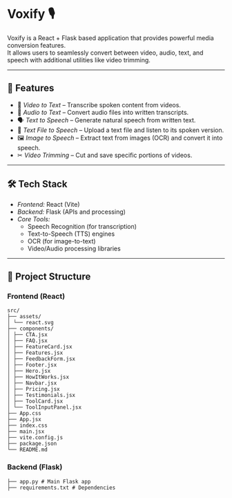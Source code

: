 # Voxify 🎙  

Voxify is a React + Flask based application that provides powerful media conversion features.  
It allows users to seamlessly convert between video, audio, text, and speech with additional utilities like video trimming.  

---

## 🚀 Features  

- 🎥 *Video to Text* – Transcribe spoken content from videos.  
- 🎵 *Audio to Text* – Convert audio files into written transcripts.  
- 🗣 *Text to Speech* – Generate natural speech from written text.  
- 📄 *Text File to Speech* – Upload a text file and listen to its spoken version.  
- 🖼 *Image to Speech* – Extract text from images (OCR) and convert it into speech.  
- ✂ *Video Trimming* – Cut and save specific portions of videos.  

---

## 🛠 Tech Stack  

- *Frontend:* React (Vite)  
- *Backend:* Flask (APIs and processing)  
- *Core Tools:*  
  - Speech Recognition (for transcription)  
  - Text-to-Speech (TTS) engines  
  - OCR (for image-to-text)  
  - Video/Audio processing libraries  

---

## 📂 Project Structure  

### Frontend (React)

```text
src/
├── assets/
│ └── react.svg
├── components/
│ ├── CTA.jsx
│ ├── FAQ.jsx
│ ├── FeatureCard.jsx
│ ├── Features.jsx
│ ├── FeedbackForm.jsx
│ ├── Footer.jsx
│ ├── Hero.jsx
│ ├── HowItWorks.jsx
│ ├── Navbar.jsx
│ ├── Pricing.jsx
│ ├── Testimonials.jsx
│ ├── ToolCard.jsx
│ └── ToolInputPanel.jsx
├── App.css
├── App.jsx
├── index.css
├── main.jsx
├── vite.config.js
├── package.json
└── README.md
```


###  Backend (Flask)

```text
├── app.py # Main Flask app
├── requirements.txt # Dependencies
```
